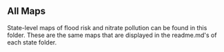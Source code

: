 ## All Maps
State-level maps of flood risk and nitrate pollution can be found in this folder. These are the same maps that are displayed in the readme.md's of each state folder.
